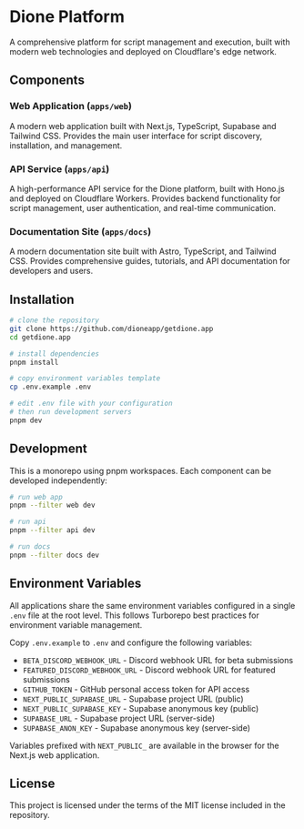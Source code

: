 # Dione Platform

A comprehensive platform for script management and execution, built with modern web technologies and deployed on Cloudflare's edge network.

## Components

### Web Application (`apps/web`)
A modern web application built with Next.js, TypeScript, Supabase and Tailwind CSS. Provides the main user interface for script discovery, installation, and management.

### API Service (`apps/api`)
A high-performance API service for the Dione platform, built with Hono.js and deployed on Cloudflare Workers. Provides backend functionality for script management, user authentication, and real-time communication.

### Documentation Site (`apps/docs`)
A modern documentation site built with Astro, TypeScript, and Tailwind CSS. Provides comprehensive guides, tutorials, and API documentation for developers and users.

## Installation

```bash
# clone the repository
git clone https://github.com/dioneapp/getdione.app
cd getdione.app

# install dependencies
pnpm install

# copy environment variables template
cp .env.example .env

# edit .env file with your configuration
# then run development servers
pnpm dev
```

## Development

This is a monorepo using pnpm workspaces. Each component can be developed independently:

```bash
# run web app
pnpm --filter web dev

# run api
pnpm --filter api dev

# run docs
pnpm --filter docs dev
```

## Environment Variables

All applications share the same environment variables configured in a single `.env` file at the root level. This follows Turborepo best practices for environment variable management.

Copy `.env.example` to `.env` and configure the following variables:

- `BETA_DISCORD_WEBHOOK_URL` - Discord webhook URL for beta submissions
- `FEATURED_DISCORD_WEBHOOK_URL` - Discord webhook URL for featured submissions  
- `GITHUB_TOKEN` - GitHub personal access token for API access
- `NEXT_PUBLIC_SUPABASE_URL` - Supabase project URL (public)
- `NEXT_PUBLIC_SUPABASE_KEY` - Supabase anonymous key (public)
- `SUPABASE_URL` - Supabase project URL (server-side)
- `SUPABASE_ANON_KEY` - Supabase anonymous key (server-side)

Variables prefixed with `NEXT_PUBLIC_` are available in the browser for the Next.js web application.

## License

This project is licensed under the terms of the MIT license included in the repository.